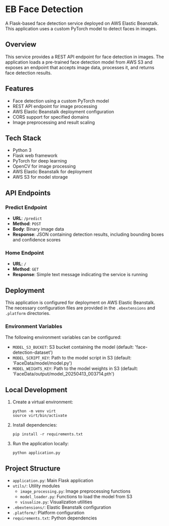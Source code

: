 # EB Face Detection

A Flask-based face detection service deployed on AWS Elastic Beanstalk. This application uses a custom PyTorch model to detect faces in images.

## Overview

This service provides a REST API endpoint for face detection in images. The application loads a pre-trained face detection model from AWS S3 and exposes an endpoint that accepts image data, processes it, and returns face detection results.

## Features

- Face detection using a custom PyTorch model
- REST API endpoint for image processing
- AWS Elastic Beanstalk deployment configuration
- CORS support for specified domains
- Image preprocessing and result scaling

## Tech Stack

- Python 3
- Flask web framework
- PyTorch for deep learning
- OpenCV for image processing
- AWS Elastic Beanstalk for deployment
- AWS S3 for model storage

## API Endpoints

### Predict Endpoint

- **URL**: `/predict`
- **Method**: `POST`
- **Body**: Binary image data
- **Response**: JSON containing detection results, including bounding boxes and confidence scores

### Home Endpoint

- **URL**: `/`
- **Method**: `GET`
- **Response**: Simple text message indicating the service is running

## Deployment

This application is configured for deployment on AWS Elastic Beanstalk. The necessary configuration files are provided in the `.ebextensions` and `.platform` directories.

### Environment Variables

The following environment variables can be configured:

- `MODEL_S3_BUCKET`: S3 bucket containing the model (default: 'face-detection-dataset')
- `MODEL_SCRIPT_KEY`: Path to the model script in S3 (default: 'FaceData/model/model.py')
- `MODEL_WEIGHTS_KEY`: Path to the model weights in S3 (default: 'FaceData/output/model_20250413_003714.pth')

## Local Development

1. Create a virtual environment:

   ```
   python -m venv virt
   source virt/bin/activate
   ```

2. Install dependencies:

   ```
   pip install -r requirements.txt
   ```

3. Run the application locally:
   ```
   python application.py
   ```

## Project Structure

- `application.py`: Main Flask application
- `utils/`: Utility modules
  - `image_processing.py`: Image preprocessing functions
  - `model_loader.py`: Functions to load the model from S3
  - `visualize.py`: Visualization utilities
- `.ebextensions/`: Elastic Beanstalk configuration
- `.platform/`: Platform configuration
- `requirements.txt`: Python dependencies
